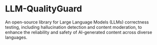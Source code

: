 # LLM-QualityGuard
An open-source library for Large Language Models (LLMs) correctness testing, including hallucination detection and content moderation, to enhance the reliability and safety of AI-generated content across diverse languages.
